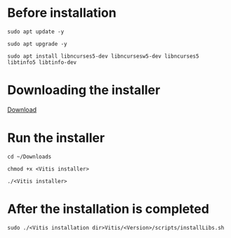 # Before installation
```
sudo apt update -y
```
```
sudo apt upgrade -y
```
```
sudo apt install libncurses5-dev libncursesw5-dev libncurses5 libtinfo5 libtinfo-dev
```

# Downloading the installer

<a href="https://www.xilinx.com/support/download/index.html/content/xilinx/en/downloadNav/vitis.html">Download</a>

# Run the installer
```
cd ~/Downloads
```
```
chmod +x <Vitis installer>
```
```
./<Vitis installer>
```

# After the installation is completed
```
sudo ./<Vitis installation dir>Vitis/<Version>/scripts/installLibs.sh
```

